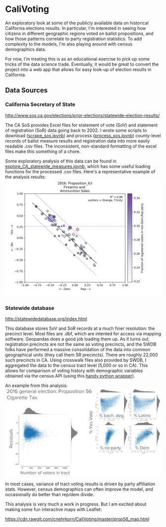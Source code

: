 # CaliVoting

An exploratory look at some of the publicly available data on historical California elections results. In particular, I'm interested in seeing how citizens in different geographic regions voted on ballot propositions, and how those patterns correlate to party registration statistics. To add complexity to the models, I'm also playing around with census demographics data.

For now, I'm treating this is as an educational exercise to pick up some tricks of the data science trade. Eventually, it would be great to convert the project into a web app that allows for easy look-up of election results in California.

## Data Sources

### California Secretary of State
http://www.sos.ca.gov/elections/prior-elections/statewide-election-results/

The CA SoS provides Excel files for statement of vote (SoV) and statement of registration (SoR) data going back to 2002. I wrote some scripts to download ([scrape_sos.ipynb](./scrape_sos.ipynb)) and process ([process_sos.ipynb](./process_sos.ipynb)) county-level records of ballot measure results and registration data into more easily readable .csv files. The inconsistent, non-standard formatting of the excel files make this something of a chore.

Some exploratory analysis of this data can be found in [explore_CA_statewide_measures.ipynb](./explore_CA_statewide_measures.ipynb), which has some useful loading functions for the processed .csv files. Here's a representative example of the analysis results:
![prop 56 county](plots/2016-Proposition_63.png)

### Statewide database
http://statewidedatabase.org/index.html

This database stores SoV and SoR records at a much finer resolution: the precinct level. Most files are .dbf, which are intented for access via mapping software. Geopandas does a good job loading them up. As it turns out, registration precincts are not the same as voting precincts, and the SWDB folks have performed a massive consolidation of the data into common geographical units (they call them SR precincts). There are roughly 22,000 such precincts in CA. Using crosswalk files also provided by SWDB, I aggregated the data to the census tract level (5,000 or so in CA). This allows for comparison of voting history with demographic variables obtained via the census API (using this [handy python wrapper](https://pypi.org/project/census/)).

An example from this analysis:
![swdb example](./plots/swdb_example.png)

In most cases, variance of tract voting results is driven by party affiliation stats. However, census demographics can often improve the model, and occasionally do better than rep/dem divide.

This analysis is very much a work in progress. But I am excited about making some fun interactive maps with Leaflet: 

https://cdn.rawgit.com/cnehrkorn/CaliVoting/master/prop56_map.html
